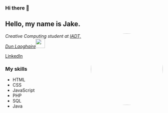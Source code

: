 ### Hi there 👋

<h2> Hello, my name is Jake.</h2>

<img align='right' style="border-radius:50%" src="https://avatars.githubusercontent.com/u/47800618?s=460&u=9b483eb7b0cb6bdabaf77ffe65806c42d6b43efd&v=4" width="230">

<p><em>Creative Computing student at <a href="http://www.iadt.ie/courses/creative-computing" target="_blank">IADT, Dun Laoghaire</a><img src="https://avatars.githubusercontent.com/u/47800618?s=460&u=9b483eb7b0cb6bdabaf77ffe65806c42d6b43efd&v=4" width="30">
</em></p>

<a href="https://www.linkedin.com/in/jake-wb/">LinkedIn</a>


### My skills

* HTML
* CSS
* JavaScript
* PHP
* SQL
* Java
